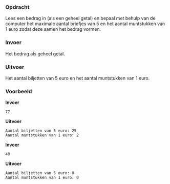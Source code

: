### Opdracht

Lees een bedrag in (als een geheel getal) en bepaal met behulp van de computer het maximale aantal briefjes van 5 en het aantal muntstukken van 1 euro zodat deze samen het bedrag vormen.

### Invoer

Het bedrag als geheel getal.

### Uitvoer

Het aantal biljetten van 5 euro en het aantal muntstukken van 1 euro.

### Voorbeeld

**Invoer**

    77

**Uitvoer**

    Aantal biljetten van 5 euro: 25
    Aantal muntstukken van 1 euro: 2

**Invoer**

    40

**Uitvoer**

    Aantal biljetten van 5 euro: 8
    Aantal muntstukken van 1 euro: 0
